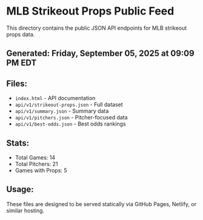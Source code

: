 # MLB Strikeout Props Public Feed

This directory contains the public JSON API endpoints for MLB strikeout props data.

## Generated: Friday, September 05, 2025 at 09:09 PM EDT

## Files:
- `index.html` - API documentation
- `api/v1/strikeout-props.json` - Full dataset
- `api/v1/summary.json` - Summary data
- `api/v1/pitchers.json` - Pitcher-focused data  
- `api/v1/best-odds.json` - Best odds rankings

## Stats:
- Total Games: 14
- Total Pitchers: 21
- Games with Props: 5

## Usage:
These files are designed to be served statically via GitHub Pages, Netlify, or similar hosting.
